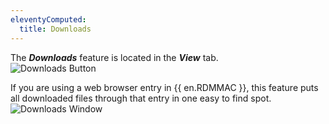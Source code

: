 ```yaml
---
eleventyComputed:
  title: Downloads
---
```

The ***Downloads*** feature is located in the ***View*** tab.  
![Downloads Button](https://webdevolutions.azureedge.net/docs/en/rdm/mac/RDMMac0022.png) 

If you are using a web browser entry in {{ en.RDMMAC }}, this feature puts all downloaded files through that entry in one easy to find spot.  
![Downloads Window](https://webdevolutions.azureedge.net/docs/en/rdm/mac/RDMMac0023.png)  

